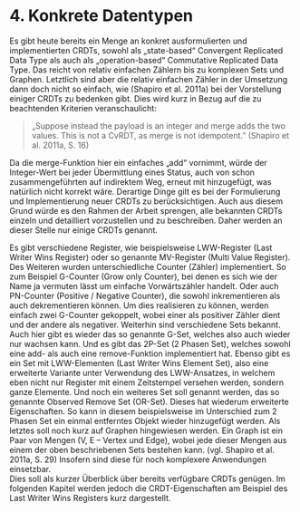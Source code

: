# 4. Konkrete Datentypen
Es gibt heute bereits ein Menge an konkret ausformulierten und implementierten CRDTs, sowohl als „state-based“ Convergent Replicated Data Type als auch als „operation-based“ Commutative Replicated Data Type. Das reicht von relativ einfachen Zählern bis zu komplexen Sets und Graphen. Letztlich sind aber die relativ einfachen Zähler in der Umsetzung dann doch nicht so einfach, wie (Shapiro et al. 2011a) bei der Vorstellung einiger CRDTs zu bedenken gibt. Dies wird kurz in Bezug auf die zu beachtenden Kriterien veranschaulicht:
> „Suppose instead the payload is an integer and merge adds the two values. This is not a CvRDT, as merge is not idempotent.” (Shapiro et al. 2011a, S. 16)

Da die merge-Funktion hier ein einfaches „add“ vornimmt, würde der Integer-Wert bei jeder Übermittlung eines Status, auch von schon zusammengeführten auf indirektem Weg, erneut mit hinzugefügt, was natürlich nicht korrekt wäre. Derartige Dinge gilt es bei der Formulierung und Implementierung neuer CRDTs zu berücksichtigen. Auch aus diesem Grund würde es den Rahmen der Arbeit sprengen, alle bekannten CRDTs einzeln und detailliert vorzustellen und zu beschreiben. Daher werden an dieser Stelle nur einige CRDTs genannt.

Es gibt verschiedene Register, wie beispielsweise LWW-Register (Last Writer Wins Register) oder so genannte MV-Register (Multi Value Register). Des Weiteren wurden unterschiedliche Counter (Zähler) implementiert. So zum Beispiel G-Counter (Grow only Counter), bei denen es sich wie der Name ja vermuten lässt um einfache Vorwärtszähler handelt. Oder auch PN-Counter (Positive / Negative Counter), die sowohl inkrementieren als auch dekrementieren können. Um dies realisieren zu können, werden einfach zwei G-Counter gekoppelt, wobei einer als positiver Zähler dient und der andere als negativer. Weiterhin sind verschiedene Sets bekannt. Auch hier gibt es wieder das so genannte G-Set, welches also auch wieder nur wachsen kann. Und es gibt das 2P-Set (2 Phasen Set), welches sowohl eine add- als auch eine remove-Funktion implementiert hat. Ebenso gibt es ein Set mit LWW-Elementen (Last Writer Wins Element Set), also eine erweiterte Variante unter Verwendung des LWW-Ansatzes, in welchem eben nicht nur Register mit einem Zeitstempel versehen werden, sondern ganze Elemente. Und noch ein weiteres Set soll genannt werden, das so genannte Observed Remove Set  (OR-Set). Dieses hat wiederum erweiterte Eigenschaften. So kann in diesem beispielsweise im Unterschied zum 2 Phasen Set ein einmal entferntes Objekt wieder hinzugefügt werden. Als letztes soll noch kurz auf Graphen hingewiesen werden. Ein Graph ist ein Paar von Mengen (V, E – Vertex und Edge), wobei jede dieser Mengen aus einem der oben beschriebenen Sets bestehen kann. (vgl. Shapiro et al. 2011a, S. 29) Insofern sind diese für noch komplexere Anwendungen einsetzbar.  
Dies soll als kurzer Überblick über bereits verfügbare CRDTs genügen. Im folgenden Kapitel werden jedoch die CRDT-Eigenschaften am Beispiel des Last Writer Wins Registers kurz dargestellt.
